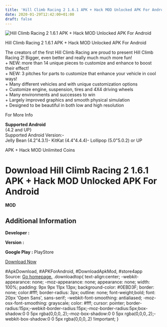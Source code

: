 ```yaml
---
title: 'Hill Climb Racing 2 1.6.1 APK + Hack MOD Unlocked APK For Android'
date: 2020-01-29T12:42:00+01:00
draft: false
---
```


![Hill Climb Racing 2 1.6.1 APK + Hack MOD Unlocked APK For Android](https://i1.wp.com/apkhome.net/wp-content/uploads/2017/07/Hill-Climb-Racing-2-1.6.1.png "Hill Climb Racing 2 1.6.1 APK + Hack MOD Unlocked APK For Android")

  

Hill Climb Racing 2 1.6.1 APK + Hack MOD Unlocked APK For Android

The creators of the first Hill Climb Racing are proud to present Hill Climb Racing 2! Bigger, even better and really much much more fun!  
\+ NEW: more than 14 unique pieces to customize and enhance to boost their effect!  
\+ NEW: 3 pitches for parts to customize that enhance your vehicle in cool ways!  
\+ Many different vehicles and with unique customization options  
\+ Customize engine, suspension, tires and 4X4 driving wheels  
\+ Many environments and successes to win  
\+ Largely improved graphics and smooth physical simulation  
\+ Designed to be beautiful in both low and high resolution

For More Info

**Supported Android**  
{4.2 and UP}  
Supported Android Version:-  
Jelly Bean (4.2"4.3.1)- KitKat (4.4"4.4.4)- Lollipop (5.0"5.0.2) or UP

APK + Hack MOD Unlimited Coins

Download Hill Climb Racing 2 1.6.1 APK + Hack MOD Unlocked APK For Android
==========================================================================

**MOD**

Additional Information
----------------------

**Developer :**

**Version :**

**Google Play :** PlayStore

  

[Download Now](https://store4app.co/post/hill-climb-racing-2-1-6-1-apk-hack-mod-unlocked-apk-for-android_1573671321)

  
#ApkDownload, #APKForAndroid, #DownloadApkMod, #store4app  
Source: [Go homepage.](https://store4app.co/post/hill-climb-racing-2-1-6-1-apk-hack-mod-unlocked-apk-for-android_1573671321) .downloadtop{ text-align:center; -webkit-appearance: none; -moz-appearance: none; appearance: none; width: 100%; padding: 9px 9px 11px 13px; background-color: #0EBD3F; border: none; color:#fff; border-radius: 3px; outline: none; font-weight;bold; font: 20px 'Open Sans', sans-serif; -webkit-font-smoothing: antialiased; -moz-osx-font-smoothing: grayscale; color: #fff; cursor: pointer; border-radius:15px;-webkit-border-radius:15px;-moz-border-radius:5px;box-shadow:0 0 5px rgba(0,0,0,.2);-moz-box-shadow:0 0 5px rgba(0,0,0,.2);-webkit-box-shadow:0 0 5px rgba(0,0,0,.2) !important; }